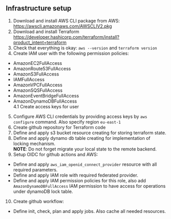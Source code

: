 ## Infrastructure setup

1. Download and install AWS CLI package from AWS: https://awscli.amazonaws.com/AWSCLIV2.pkg
2. Download and install Terraform https://developer.hashicorp.com/terraform/install?product_intent=terraform
3. Check that everything is okay: `aws --version` and `terraform version`
4. Create IAM user with the following permission policies: 
- AmazonEC2FullAccess
- AmazonRoute53FullAccess
- AmazonS3FullAccess
- IAMFullAccess
- AmazonVPCFullAccess
- AmazonSQSFullAccess
- AmazonEventBridgeFullAccess
- AmazonDynamoDBFullAccess  
4.1 Create access keys for user
5. Configure AWS CLI credentials by providing access keys by `aws configure` command. Also specify region `eu-east-1`
6. Create github repository for Terraform code
7. Define and apply s3 bucket resource creating for storing terraform state.
8. Define and apply dynamo db table creating for implementation of locking mechanism.  
**NOTE**: Do not forget migrate your local state to the remote backend. 
9. Setup OIDC for github actions and AWS:
- Define and apply `aws_iam_openid_connect_provider` resource with all required parameters.
- Define and apply IAM role with required federated provider.
- Define and apply IAM permission policies for this role, also add `AmazonDynamoDBFullAccess` IAM permission to have
access for operations under dynamoDB lock table.  
10. Create github workflow:
- Define init, check, plan and apply jobs. Also cache all needed resources.
